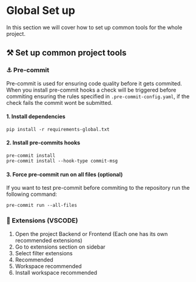 # Global Set up

In this section we will cover how to set up common tools for the whole project.


## ⚒️ Set up common project tools


### ⚓ Pre-commit

Pre-commit is used for ensuring code quality before it gets commited. When you install pre-commit hooks a check will be triggered before commiting ensuring the rules specified in `.pre-commit-config.yaml`, if the check fails the commit wont be submitted.

#### 1. Install dependencies

```console
pip install -r requirements-global.txt
```

#### 2. Install pre-commits hooks

```console
pre-commit install
pre-commit install --hook-type commit-msg
```

#### 3. Force pre-commit run on all files (optional)

If you want to test pre-commit before commiting to the repository run the following command:

```console
pre-commit run --all-files
```

### 🧩 Extensions (VSCODE)

1. Open the project Backend or Frontend (Each one has its own recommended extensions)
2. Go to extensions section on sidebar
3. Select filter extensions
4. Recommended
5. Workspace recommended
6. Install workspace recommended
